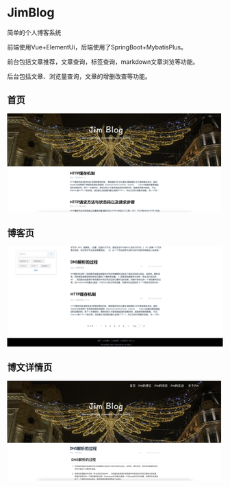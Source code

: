 # JimBlog

简单的个人博客系统

前端使用Vue+ElementUi，后端使用了SpringBoot+MybatisPlus。

前台包括文章推荐，文章查询，标签查询，markdown文章浏览等功能。

后台包括文章、浏览量查询，文章的增删改查等功能。



## 首页

![](./img/index.png)

## 博客页

![](./img/blogs.png)

## 博文详情页

![](./img/blog.png)